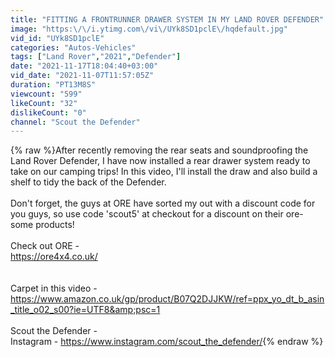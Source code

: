 ```yaml
---
title: "FITTING A FRONTRUNNER DRAWER SYSTEM IN MY LAND ROVER DEFENDER"
image: "https:\/\/i.ytimg.com\/vi\/UYk8SD1pclE\/hqdefault.jpg"
vid_id: "UYk8SD1pclE"
categories: "Autos-Vehicles"
tags: ["Land Rover","2021","Defender"]
date: "2021-11-17T18:04:40+03:00"
vid_date: "2021-11-07T11:57:05Z"
duration: "PT13M8S"
viewcount: "599"
likeCount: "32"
dislikeCount: "0"
channel: "Scout the Defender"
---
```

{% raw %}After recently removing the rear seats and soundproofing the Land Rover Defender, I have now installed a rear drawer system ready to take on our camping trips! In this video, I'll install the draw and also build a shelf to tidy the back of the Defender.<br /><br />Don't forget, the guys at ORE have sorted my out with a discount code for you guys, so use code 'scout5' at checkout for a discount on their ore-some products!<br /><br />Check out ORE - <br /><a rel="nofollow" target="blank" href="https://ore4x4.co.uk/">https://ore4x4.co.uk/</a><br /><br /><br />Carpet in this video - <br /><a rel="nofollow" target="blank" href="https://www.amazon.co.uk/gp/product/B07Q2DJJKW/ref=ppx_yo_dt_b_asin_title_o02_s00?ie=UTF8&amp;psc=1">https://www.amazon.co.uk/gp/product/B07Q2DJJKW/ref=ppx_yo_dt_b_asin_title_o02_s00?ie=UTF8&amp;psc=1</a><br /><br />Scout the Defender - <br />Instagram - <a rel="nofollow" target="blank" href="https://www.instagram.com/scout_the_defender/">https://www.instagram.com/scout_the_defender/</a>{% endraw %}
